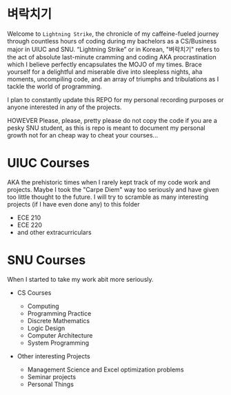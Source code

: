 # 벼락치기

Welcome to ```Lightning Strike```, the chronicle of my caffeine-fueled journey through countless hours of coding during my bachelors as a CS/Business major in UIUC and SNU. “Lightning Strike” or in Korean, "벼락치기" refers to the act of absolute last-minute cramming and coding AKA procrastination which I believe perfectly encapsulates the MOJO of my times. Brace yourself for a delightful and miserable dive into sleepless nights, aha moments, uncompiling code, and an array of triumphs and tribulations as I tackle the world of programming.

I plan to constantly update this REPO for my personal recording purposes or anyone interested in any of the projects. 

HOWEVER Please, please, pretty please do not copy the code if you are a pesky SNU student, as this is repo is meant to document my personal growth not for an cheap way to cheat your courses... 

# UIUC Courses
AKA the prehistoric times when I rarely kept track of my code work and projects. Maybe I took the "Carpe Diem" way too seriously and have given too little thought to the future. I will try to scramble as many interesting projects (if I have even done any) to this folder

+ ECE 210
+ ECE 220
+ and other extracurriculars 

# SNU Courses
When I started to take my work abit more seriously.
+ CS Courses
  + Computing
  + Programming Practice
  + Discrete Mathematics
  + Logic Design
  + Computer Architecture
  + System Programming

+ Other interesting Projects
  + Management Science and Excel optimization problems
  + Seminar projects
  + Personal Things
